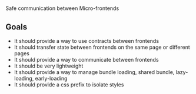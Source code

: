 #

Safe communication between Micro-frontends

## Goals

- It should provide a way to use contracts between frontends
- It should transfer state between frontends on the same page or different pages
- It should provide a way to communicate between frontends
- It should be very lightweight
- It should provide a way to manage bundle loading, shared bundle, lazy-loading, early-loading
- It should provide a css prefix to isolate styles
